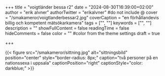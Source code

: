 +++
title = "voigtländer bessa r2"
date = "2024-08-30T16:39:00+02:00"
author = "erik alvner"
authorTwitter = "erikalvner" #do not include @
cover = "/smakameror/voigtlanderbessar2.jpg"
coverCaption = "en förhållandevis billig och kompetent mätsökarkamera"
tags = ["", ""]
keywords = ["", ""]
description = ""
showFullContent = false
readingTime = false
hideComments = false
color = "" #color from the theme settings
draft = true

+++

{{< figure src="/smakameror/sittning.jpg" alt="sittningsbild" position="center" style="border-radius: 8px;" caption="två personer på en nationssexa i uppsala" captionPosition="right" captionStyle="color: darkblue;" >}}